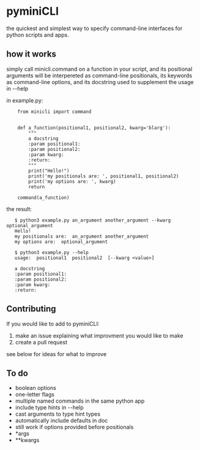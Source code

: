 pyminiCLI
=====

the quickest and simplest way to specify command-line interfaces for python scripts and apps.

how it works
------------

simply call minicli.command on a function in your script, and its positional
arguments will be interpereted as command-line positionals, its keywords as
command-line options, and its docstring used to supplement the usage in
--help

in example.py:
```
    from minicli import command


    def a_function(positional1, positional2, kwarg='blarg'):
        """
        a docstring
        :param positional1:
        :param positional2:
        :param kwarg:
        :return:
        """
        print("Hello!")
        print('my positionals are: ', positional1, positional2)
        print('my options are: ', kwarg)
        return

    command(a_function)
```
the result:

```
   $ python3 example.py an_argument another_argument --kwarg optional_argument
   Hello!
   my positionals are:  an_argument another_argument
   my options are:  optional_argument
   
   $ python3 example.py --help
   usage:  positional1  positional2  [--kwarg <value>] 

   a docstring
   :param positional1:
   :param positional2:
   :param kwarg:
   :return:
```


Contributing
------------
If you would like to add to pyminiCLI:
 1. make an issue explaining what improvment you would like to make
 2. create a pull request

see below for ideas for what to improve

To do
-----

 - boolean options
 - one-letter flags
 - multiple named commands in the same python app
 - include type hints in --help
 - cast arguments to type hint types
 - automatically include defaults in doc
 - still work if options provided before positionals
 - *args
 - **kwargs
